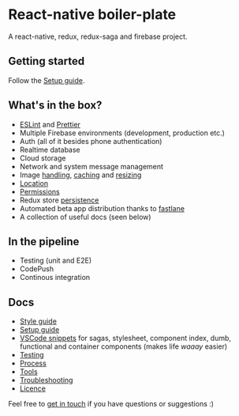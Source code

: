 # React-native boiler-plate

A react-native, redux, redux-saga and firebase project.

## Getting started

Follow the [Setup guide](./docs/SETUP_GUIDE.md).

## What's in the box?

- [ESLint](https://github.com/eslint/eslint) and [Prettier](https://github.com/prettier/prettier/)
- Multiple Firebase environments (development, production etc.)
- Auth (all of it besides phone authentication)
- Realtime database
- Cloud storage
- Network and system message management
- Image [handling](https://github.com/react-community/react-native-image-picker), [caching](https://github.com/DylanVann/react-native-fast-image) and [resizing](https://github.com/bamlab/react-native-image-resizer)
- [Location](https://github.com/devfd/react-native-geocoder)
- [Permissions](https://github.com/yonahforst/react-native-permissions)
- Redux store [persistence](https://github.com/rt2zz/redux-persist)
- Automated beta app distribution thanks to [fastlane](https://github.com/fastlane/fastlane)
- A collection of useful docs (seen below)

## In the pipeline

- Testing (unit and E2E)
- CodePush
- Continous integration

## Docs

- [Style guide](./docs/STYLE_GUIDE.md)
- [Setup guide](./docs/SETUP_GUIDE.md)
- [VSCode snippets](./snippets.json) for sagas, stylesheet, component index, dumb, functional and container components (makes life _waaay_ easier)
- [Testing](./docs/TESTING.md)
- [Process](./docs/PROCESS.md)
- [Tools](./docs/TOOLS.md)
- [Troubleshooting](./docs/TROUBLESHOOTING.md)
- [Licence](./docs/LICENCE)

Feel free to [get in touch](mailto:shaun@aux.co.za) if you have questions or suggestions :)
